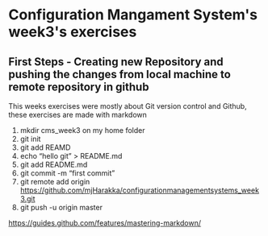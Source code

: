 # Configuration Mangament System's week3's exercises
## First Steps - Creating new Repository and pushing the changes from local machine to remote repository in github

This weeks exercises were mostly about Git version control and Github, these exercises are made with markdown

1. mkdir cms_week3 on my home folder
1. git init
1. git add REAMD
1. echo “hello git” > README.md
1. git add README.md
1. git commit -m “first commit”
1. git remote add origin https://github.com/mjHarakka/configurationmanagementsystems_week3.git
1. git push -u origin master

https://guides.github.com/features/mastering-markdown/
